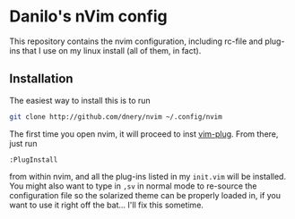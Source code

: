 Danilo's nVim config
====================
This repository contains the nvim configuration, including rc-file and plug-ins
that I use on my linux install (all of them, in fact).

Installation
------------
The easiest way to install this is to run
```bash
git clone http://github.com/dnery/nvim ~/.config/nvim
```
The first time you open nvim, it will proceed to inst
[vim-plug](https://github.com/junegunn/vim-plug). From there, just run
```vimscript
:PlugInstall
```
from within nvim, and all the plug-ins listed in my `init.vim` will be
installed. You might also want to type in `,sv` in normal mode to re-source
the configuration file so the solarized theme can be properly loaded in, if
you want to use it right off the bat... I'll fix this sometime.
